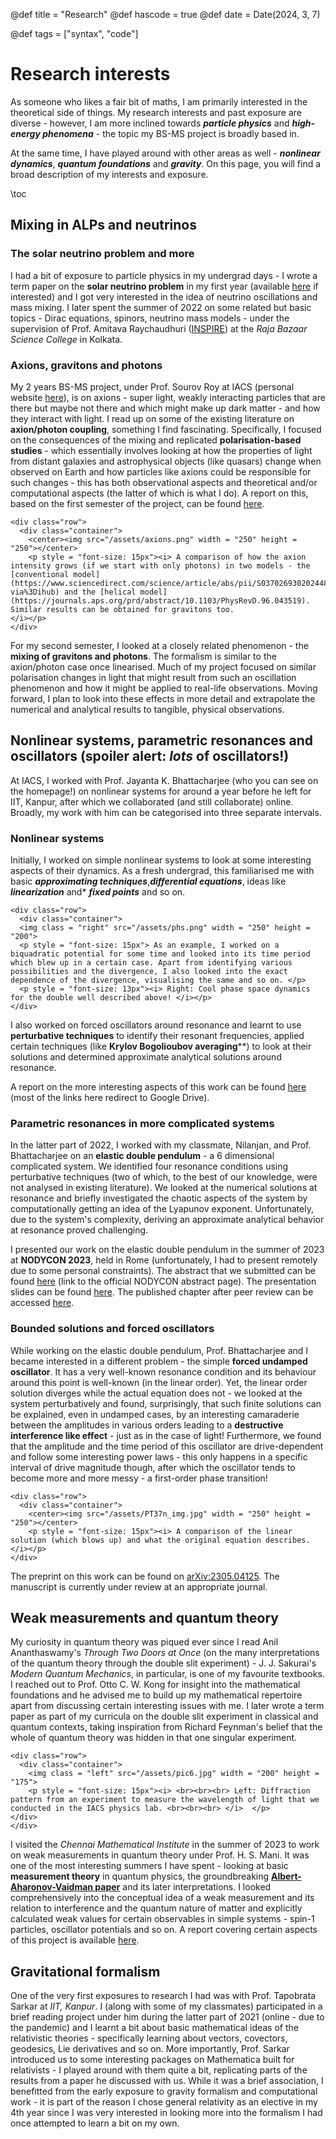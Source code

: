 @def title = "Research"
@def hascode = true
@def date = Date(2024, 3, 7)

@def tags = ["syntax", "code"]

# Research interests

As someone who likes a fair bit of maths, I am primarily interested in the theoretical side of things. My research interests and past exposure are diverse - however, I am more inclined towards **_particle physics_** and **_high-energy phenomena_** - the topic my BS-MS project is broadly based in.

At the same time, I have played around with other areas as well - **_nonlinear dynamics_**, **_quantum foundations_** and **_gravity_**. On this page, you will find a broad description of my interests and exposure. 

\toc

## Mixing in ALPs and neutrinos

### The solar neutrino problem and more

I had a bit of exposure to particle physics in my undergrad days - I wrote a term paper on the **solar neutrino problem** in my first year (available [here](https://drive.google.com/file/d/1s0cYTZZvwxv6wJApdP2BAUXGybRgws1c/view?usp=sharing) if interested) and I got very interested in the idea of neutrino oscillations and mass mixing. I later spent the summer of 2022 on some related but basic topics - Dirac equations, spinors, neutrino mass models - under the supervision of Prof. Amitava Raychaudhuri ([INSPIRE](https://inspirehep.net/authors/992176?ui-citation-summary=true&ui-exclude-self-citations=true)) at the _Raja Bazaar Science College_ in Kolkata. 

### Axions, gravitons and photons

My 2 years BS-MS project, under Prof. Sourov Roy at IACS (personal website [here](https://www.iacs.res.in/athusers/index.php?navid=0&userid=IACS0070)), is on axions - super light, weakly interacting particles that are there but maybe not there and which might make up dark matter - and how they interact with light. I read up on some of the existing literature on **axion/photon coupling**, something I find fascinating. Specifically, I focused on the consequences of the mixing and replicated **polarisation-based studies** - which essentially involves looking at how the properties of light from distant galaxies and astrophysical objects (like quasars) change when observed on Earth and how particles like axions could be responsible for such changes - this has both observational aspects and theoretical and/or computational aspects (the latter of which is what I do). A report on this, based on the first semester of the project, can be found [here](https://drive.google.com/file/d/1Mvn49nclGL092knNy2W4bLjMpHHaebw9/view?usp=sharing).

~~~
<div class="row">
  <div class="container">
    <center><img src="/assets/axions.png" width = "250" height = "250"></center>
    <p style = "font-size: 15px"><i> A comparison of how the axion intensity grows (if we start with only photons) in two models - the [conventional model](https://www.sciencedirect.com/science/article/abs/pii/S0370269302024486?via%3Dihub) and the [helical model](https://journals.aps.org/prd/abstract/10.1103/PhysRevD.96.043519). Similar results can be obtained for gravitons too. 
</i></p>
</div>
~~~

For my second semester, I looked at a closely related phenomenon - the **mixing of gravitons and photons**. The formalism is similar to the axion/photon case once linearised. Much of my project focused on similar polarisation changes in light that might result from such an oscillation phenomenon and how it might be applied to real-life observations. Moving forward, I plan to look into these effects in more detail and extrapolate the numerical and analytical results to tangible, physical observations.

## Nonlinear systems, parametric resonances and oscillators (spoiler alert: _lots_ of oscillators!)

At IACS, I worked with Prof. Jayanta K. Bhattacharjee (who you can see on the homepage!) on nonlinear systems for around a year before he left for IIT, Kanpur, after which we collaborated (and still collaborate) online. Broadly, my work with him can be categorised into three separate intervals. 

### Nonlinear systems

Initially, I worked on simple nonlinear systems to look at some interesting aspects of their dynamics. As a fresh undergrad, this familiarised me with basic **_approximating techniques_**,**_differential equations_**, ideas like **_linearization_** and* **_fixed points_** and so on. 

~~~
<div class="row">
  <div class="container">
  <img class = "right" src="/assets/phs.png" width = "250" height = "200">
  <p style = "font-size: 15px"> As an example, I worked on a biquadratic potential for some time and looked into its time period which blew up in a certain case. Apart from identifying various possibilities and the divergence, I also looked into the exact dependence of the divergence, visualising the same and so on. </p>
  <p style = "font-size: 13px"><i> Right: Cool phase space dynamics for the double well described above! </i></p>
</div>
~~~

I also worked on forced oscillators around resonance and learnt to use **perturbative techniques** to identify their resonant frequencies, applied certain techniques (like **Krylov Bogolioubov averaging****) to look at their solutions and determined approximate analytical solutions around resonance. 

A report on the more interesting aspects of this work can be found [here](https://drive.google.com/file/d/1p-KbWKduVuJ_uCbAs4RP9Ig1QYUXwiLs/view?usp=sharing) (most of the links here redirect to Google Drive).

### Parametric resonances in more complicated systems

In the latter part of 2022, I worked with my classmate, Nilanjan, and Prof. Bhattacharjee on an **elastic double pendulum** - a 6 dimensional complicated system. We identified four resonance conditions using perturbative techniques (two of which, to the best of our knowledge, were not analysed in existing literature). We looked at the numerical solutions at resonance and briefly investigated the chaotic aspects of the system by computationally getting an idea of the Lyapunov exponent. Unfortunately, due to the system's complexity, deriving an approximate analytical behavior at resonance proved challenging. 

I presented our work on the elastic double pendulum in the summer of 2023 at **NODYCON 2023**, held in Rome (unfortunately, I had to present remotely due to some personal constraints). The abstract that we submitted can be found [here](https://nodycon.org/2023/papers/192/abstract_submissions/621/view_abstract) (link to the official NODYCON abstract page). The presentation slides can be found [here](https://drive.google.com/file/d/1mbIAuIR7-caTrRZmpBVEsR98N7OOSJdQ/view?usp=sharing). The published chapter after peer review can be accessed [here](https://link.springer.com/chapter/10.1007/978-3-031-50631-4_12).

### Bounded solutions and forced oscillators

While working on the elastic double pendulum, Prof. Bhattacharjee and I became interested in a different problem - the simple **forced undamped oscillator**. It has a very well-known resonance condition and its behaviour around this point is well-known (in the linear order). Yet, the linear order solution diverges while the actual equation does not - we looked at the system perturbatively and found, surprisingly, that such finite solutions can be explained, even in undamped cases, by an interesting camaraderie between the amplitudes in various orders leading to a **destructive interference like effect** - just as in the case of light! Furthermore, we found that the amplitude and the time period of this oscillator are drive-dependent and follow some interesting power laws - this only happens in a specific interval of drive magnitude though, after which the oscillator tends to become more and more messy - a first-order phase transition!

~~~
<div class="row">
  <div class="container">
    <center><img src="/assets/PT37n_img.jpg" width = "250" height = "250"></center>
    <p style = "font-size: 15px"><i> A comparison of the linear solution (which blows up) and what the original equation describes. </i></p>
</div>
~~~

The preprint on this work can be found on [arXiv:2305.04125](https://arxiv.org/abs/2305.04125). The manuscript is currently under review at an appropriate journal.

## Weak measurements and quantum theory

My curiosity in quantum theory was piqued ever since I read Anil Ananthaswamy's _Through Two Doors at Once_ (on the many interpretations of the quantum theory through the double slit experiment) - J. J. Sakurai's _Modern Quantum Mechanics_, in particular, is one of my favourite textbooks. I reached out to Prof. Otto C. W. Kong for insight into the mathematical foundations and he advised me to build up my mathematical repertoire apart from discussing certain interesting issues with me. I later wrote a term paper as part of my curricula on the double slit experiment in classical and quantum contexts, taking inspiration from Richard Feynman's belief that the whole of quantum theory was hidden in that one singular experiment.

~~~
<div class="row">
  <div class="container">
    <img class = "left" src="/assets/pic6.jpg" width = "200" height = "175">
    <p style = "font-size: 15px"><i> <br><br><br> Left: Diffraction pattern from an experiment to measure the wavelength of light that we conducted in the IACS physics lab. <br><br><br> </i>  </p>
</div>
</div>
~~~

I visited the _Chennai Mathematical Institute_ in the summer of 2023 to work on weak measurements in quantum theory under Prof. H. S. Mani. It was one of the most interesting summers I have spent - looking at basic **measurement theory** in quantum physics, the groundbreaking [**Albert-Aharonov-Vaidman paper**](https://journals.aps.org/prl/abstract/10.1103/PhysRevLett.60.1351) and its later interpretations. I looked comprehensively into the conceptual idea of a weak measurement and its relation to interference and the quantum nature of matter and explicitly calculated weak values for certain observables in simple systems - spin-1 particles, oscillator potentials and so on. A report covering certain aspects of this project is available [here](https://drive.google.com/file/d/1HJdwubqbF81JADzQ5HN3f-iTtnlY1klo/view?usp=sharing).

## Gravitational formalism

One of the very first exposures to research I had was with Prof. Tapobrata Sarkar at _IIT, Kanpur_. I (along with some of my classmates) participated in a brief reading project under him during the latter part of 2021 (online - due to the pandemic) and I learnt a bit about basic mathematical ideas of the relativistic theories - specifically learning about vectors, covectors, geodesics, Lie derivatives and so on. More importantly, Prof. Sarkar introduced us to some interesting packages on Mathematica built for relativists - I played around with them quite a bit, replicating parts of the results from a paper he discussed with us. While it was a brief association, I benefitted from the early exposure to gravity formalism and computational work - it is part of the reason I chose general relativity as an elective in my 4th year since I was very interested in looking more into the formalism I had once attempted to learn a bit on my own.
